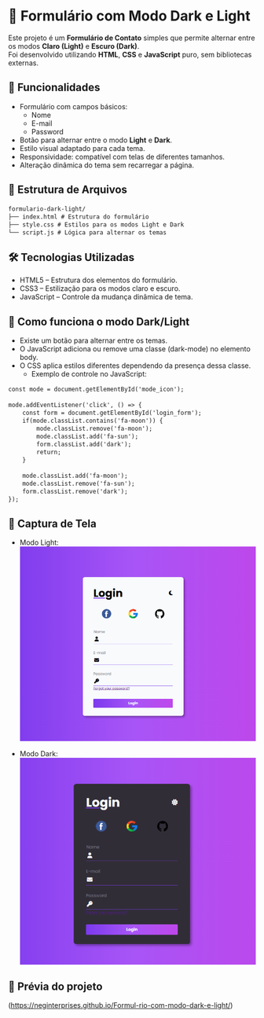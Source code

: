 # 📝 Formulário com Modo Dark e Light

Este projeto é um **Formulário de Contato** simples que permite alternar entre os modos **Claro (Light)** e **Escuro (Dark)**.  
Foi desenvolvido utilizando **HTML**, **CSS** e **JavaScript** puro, sem bibliotecas externas.

## 🚀 Funcionalidades

- Formulário com campos básicos:
    - Nome
    - E-mail
    - Password
- Botão para alternar entre o modo **Light** e **Dark**.
- Estilo visual adaptado para cada tema.
- Responsividade: compatível com telas de diferentes tamanhos.
- Alteração dinâmica do tema sem recarregar a página.

## 📁 Estrutura de Arquivos

```
formulario-dark-light/ 
├── index.html # Estrutura do formulário 
├── style.css # Estilos para os modos Light e Dark 
└── script.js # Lógica para alternar os temas
```

## 🛠️ Tecnologias Utilizadas

- HTML5 – Estrutura dos elementos do formulário.
- CSS3 – Estilização para os modos claro e escuro.
- JavaScript – Controle da mudança dinâmica de tema.

## 🎨 Como funciona o modo Dark/Light

- Existe um botão para alternar entre os temas.
- O JavaScript adiciona ou remove uma classe (dark-mode) no elemento body.
- O CSS aplica estilos diferentes dependendo da presença dessa classe.
    - Exemplo de controle no JavaScript:

```
const mode = document.getElementById('mode_icon');

mode.addEventListener('click', () => {
    const form = document.getElementById('login_form');
    if(mode.classList.contains('fa-moon')) {
        mode.classList.remove('fa-moon');
        mode.classList.add('fa-sun');
        form.classList.add('dark');
        return;
    }

    mode.classList.add('fa-moon');
    mode.classList.remove('fa-sun');
    form.classList.remove('dark');
});
```

## 📸 Captura de Tela

- Modo Light:
![alt text](image.png)

- Modo Dark:
![alt text](image-1.png)

## 📸 Prévia do projeto

(https://neginterprises.github.io/Formul-rio-com-modo-dark-e-light/)